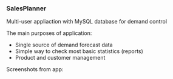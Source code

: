 ### SalesPlanner

Multi-user appliaction with MySQL database for demand control 

The main purposes of application:
* Single source of demand forecast data
* Simple way to check most basic statistics (reports)
* Product and customer management

Screenshots from app:





